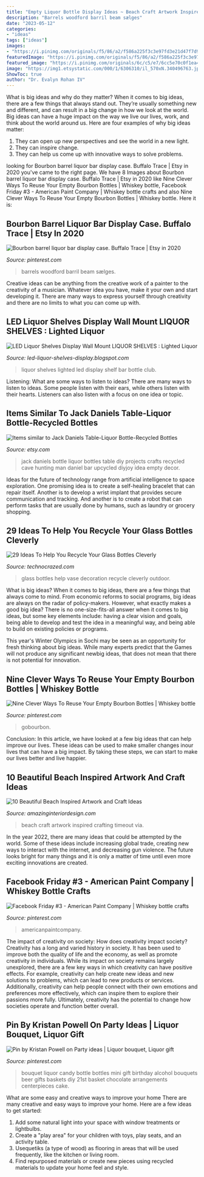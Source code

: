 ```yaml
---
title: "Empty Liquor Bottle Display Ideas ~ Beach Craft Artwork Inspired Crafting Timeout Via"
description: "Barrels woodford barril beam sælges"
date: "2023-05-12"
categories:
- "ideas"
tags: ["ideas"]
images:
- "https://i.pinimg.com/originals/f5/86/a2/f586a225f3c3e97fd3e21d47f7d9c3f5.jpg"
featuredImage: "https://i.pinimg.com/originals/f5/86/a2/f586a225f3c3e97fd3e21d47f7d9c3f5.jpg"
featured_image: "https://i.pinimg.com/originals/6c/c5/e7/6cc5e70c0f1ea437cc0b4f44ab39f771.png"
image: "https://img1.etsystatic.com/000/1/6306310/il_570xN.340496763.jpg"
ShowToc: true
author: "Dr. Evalyn Rohan IV"
---
```



What is big ideas and why do they matter?
When it comes to big ideas, there are a few things that always stand out. They’re usually something new and different, and can result in a big change in how we look at the world. Big ideas can have a huge impact on the way we live our lives, work, and think about the world around us. Here are four examples of why big ideas matter: 
1. They can open up new perspectives and see the world in a new light.
2. They can inspire change.
3. They can help us come up with innovative ways to solve problems.

	

		
looking for Bourbon barrel liquor bar display case. Buffalo Trace | Etsy in 2020 you've came to the right page. We have 8 Images about Bourbon barrel liquor bar display case. Buffalo Trace | Etsy in 2020 like Nine Clever Ways To Reuse Your Empty Bourbon Bottles | Whiskey bottle, Facebook Friday #3 - American Paint Company | Whiskey bottle crafts and also Nine Clever Ways To Reuse Your Empty Bourbon Bottles | Whiskey bottle. Here it is:
		
    
## Bourbon Barrel Liquor Bar Display Case. Buffalo Trace | Etsy In 2020

<img loading=lazy src="https://i.pinimg.com/736x/36/10/e6/3610e6cdab07acd2134b281f0c01dd4f.jpg" onerror="this.onerror=null;this.src='https://tse4.mm.bing.net/th?id=OIP.hElMIS5yfQMG9HCBBl8ongHaJ3&amp;pid=15.1';" alt="Bourbon barrel liquor bar display case. Buffalo Trace | Etsy in 2020">

_Source: pinterest.com_

>barrels woodford barril beam sælges. 

	

Creative ideas can be anything from the creative work of a painter to the creativity of a musician. Whatever idea you have, make it your own and start developing it. There are many ways to express yourself through creativity and there are no limits to what you can come up with.

    
## LED Liquor Shelves Display Wall Mount LIQUOR SHELVES : Lighted Liquor

<img loading=lazy src="http://3.bp.blogspot.com/-HZ6ARIb_0AM/UW5AC3JMKzI/AAAAAAAAAOo/0UwauOywBgc/s1600/lighted-liquor-shelves-7.JPG" onerror="this.onerror=null;this.src='https://tse2.mm.bing.net/th?id=OIP.HGI0Lx5KoTg--npIynqY3AHaDt&amp;pid=15.1';" alt="LED Liquor Shelves Display Wall Mount LIQUOR SHELVES : Lighted Liquor">

_Source: led-liquor-shelves-display.blogspot.com_

>liquor shelves lighted led display shelf bar bottle club. 

	

Listening: What are some ways to listen to ideas?
There are many ways to listen to ideas. Some people listen with their ears, while others listen with their hearts. Listeners can also listen with a focus on one idea or topic.

    
## Items Similar To Jack Daniels Table-Liquor Bottle-Recycled Bottles

<img loading=lazy src="https://img1.etsystatic.com/000/1/6306310/il_570xN.340496763.jpg" onerror="this.onerror=null;this.src='https://tse4.mm.bing.net/th?id=OIP.ZiTr3XUWy6fONFA0V0LY-AHaLJ&amp;pid=15.1';" alt="Items similar to Jack Daniels Table-Liquor Bottle-Recycled Bottles">

_Source: etsy.com_

>jack daniels bottle liquor bottles table diy projects crafts recycled cave hunting man daniel bar upcycled diyjoy idea empty decor. 

	

Ideas for the future of technology range from artificial intelligence to space exploration. One promising idea is to create a self-healing bracelet that can repair itself. Another is to develop a wrist implant that provides secure communication and tracking. And another is to create a robot that can perform tasks that are usually done by humans, such as laundry or grocery shopping.

    
## 29 Ideas To Help You Recycle Your Glass Bottles Cleverly

<img loading=lazy src="http://www.technocrazed.com/wp-content/uploads/2016/03/29-Ideas-To-Help-You-Recycle-Your-Glass-Bottles-Cleverly-1-17.jpg" onerror="this.onerror=null;this.src='https://tse2.mm.bing.net/th?id=OIP.7UbxptdW59QE2udhSmoTTQHaLE&amp;pid=15.1';" alt="29 Ideas To Help You Recycle Your Glass Bottles Cleverly">

_Source: technocrazed.com_

>glass bottles help vase decoration recycle cleverly outdoor. 

	

What is big ideas?
When it comes to big ideas, there are a few things that always come to mind. From economic reforms to social programs, big ideas are always on the radar of policy-makers. However, what exactly makes a good big idea?
There is no one-size-fits-all answer when it comes to big ideas, but some key elements include: having a clear vision and goals, being able to develop and test the idea in a meaningful way, and being able to build on existing policies or programs.

This year's Winter Olympics in Sochi may be seen as an opportunity for fresh thinking about big ideas. While many experts predict that the Games will not produce any significant newbig ideas, that does not mean that there is not potential for innovation.

    
## Nine Clever Ways To Reuse Your Empty Bourbon Bottles | Whiskey Bottle

<img loading=lazy src="https://i.pinimg.com/originals/6c/c5/e7/6cc5e70c0f1ea437cc0b4f44ab39f771.png" onerror="this.onerror=null;this.src='https://tse2.mm.bing.net/th?id=OIP.4Sz9tRlasPR-xGMEVmeA-AHaJ3&amp;pid=15.1';" alt="Nine Clever Ways To Reuse Your Empty Bourbon Bottles | Whiskey bottle">

_Source: pinterest.com_

>gobourbon. 

	

Conclusion:
In this article, we have looked at a few big ideas that can help improve our lives. These ideas can be used to make smaller changes inour lives that can have a big impact. By taking these steps, we can start to make our lives better and live happier.

    
## 10 Beautiful Beach Inspired Artwork And Craft Ideas

<img loading=lazy src="http://www.amazinginteriordesign.com/wp-content/uploads/2017/07/10-Beautiful-Beach-Inspired-Artwork-and-Craft-Ideas-5.jpg" onerror="this.onerror=null;this.src='https://tse2.mm.bing.net/th?id=OIP.RDOyaUZex_1aF-giuGfDVQHaIb&amp;pid=15.1';" alt="10 Beautiful Beach Inspired Artwork and Craft Ideas">

_Source: amazinginteriordesign.com_

>beach craft artwork inspired crafting timeout via. 

	

In the year 2022, there are many ideas that could be attempted by the world. Some of these ideas include increasing global trade, creating new ways to interact with the internet, and decreasing gun violence. The future looks bright for many things and it is only a matter of time until even more exciting innovations are created.

    
## Facebook Friday #3 - American Paint Company | Whiskey Bottle Crafts

<img loading=lazy src="https://i.pinimg.com/originals/f5/86/a2/f586a225f3c3e97fd3e21d47f7d9c3f5.jpg" onerror="this.onerror=null;this.src='https://tse3.mm.bing.net/th?id=OIP.KkkMXb_I6SUoYGlF7rvDFQHaJ4&amp;pid=15.1';" alt="Facebook Friday #3 - American Paint Company | Whiskey bottle crafts">

_Source: pinterest.com_

>americanpaintcompany. 

	

The impact of creativity on society: How does creativity impact society?
Creativity has a long and varied history in society. It has been used to improve both the quality of life and the economy, as well as promote creativity in individuals. While its impact on society remains largely unexplored, there are a few key ways in which creativity can have positive effects. For example, creativity can help create new ideas and new solutions to problems, which can lead to new products or services. Additionally, creativity can help people connect with their own emotions and preferences more effectively, which can inspire them to explore their passions more fully. Ultimately, creativity has the potential to change how societies operate and function better overall.

    
## Pin By Kristan Powell On Party Ideas | Liquor Bouquet, Liquor Gift

<img loading=lazy src="https://i.pinimg.com/originals/27/0e/c5/270ec5f851648876e5dd13aa0f7ea654.jpg" onerror="this.onerror=null;this.src='https://tse4.mm.bing.net/th?id=OIP.QLfT6NTWaEkNGOcYZeD9QAHaJ4&amp;pid=15.1';" alt="Pin by Kristan Powell on Party ideas | Liquor bouquet, Liquor gift">

_Source: pinterest.com_

>bouquet liquor candy bottle bottles mini gift birthday alcohol bouquets beer gifts baskets diy 21st basket chocolate arrangements centerpieces cake. 

	

What are some easy and creative ways to improve your home
There are many creative and easy ways to improve your home. Here are a few ideas to get started: 
1. Add some natural light into your space with window treatments or lightbulbs. 
2. Create a "play area" for your children with toys, play seats, and an activity table. 
3. Usequetiks (a type of wood) as flooring in areas that will be used frequently, like the kitchen or living room. 
4. Find repurposed materials or create new pieces using recycled materials to update your home feel and style.

